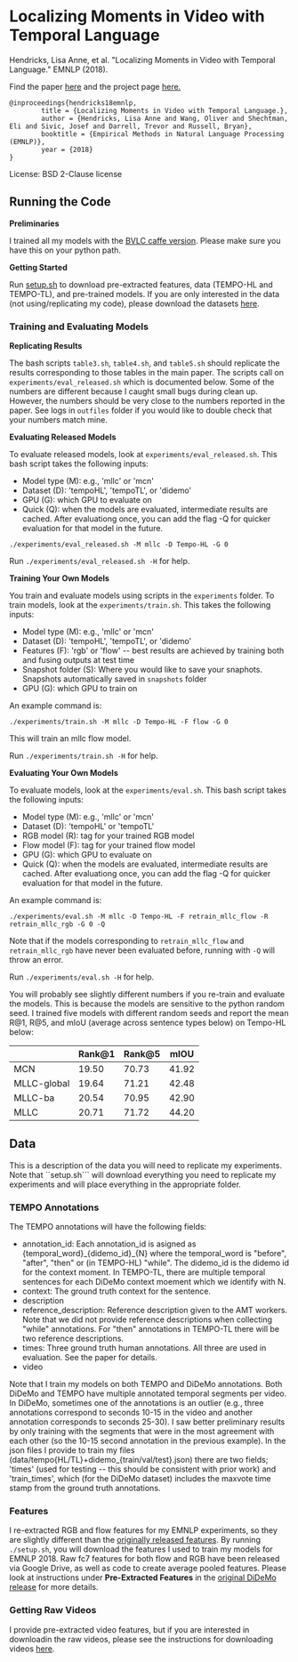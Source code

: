 # Localizing Moments in Video with Temporal Language

Hendricks, Lisa Anne, et al. "Localizing Moments in Video with Temporal Language." EMNLP (2018).

Find the paper [here](https://arxiv.org/pdf/1809.01337.pdf) and the project page [here.](https://people.eecs.berkeley.edu/~lisa_anne/tempo.html)

```
@inproceedings{hendricks18emnlp, 
        title = {Localizing Moments in Video with Temporal Language.}, 
        author = {Hendricks, Lisa Anne and Wang, Oliver and Shechtman, Eli and Sivic, Josef and Darrell, Trevor and Russell, Bryan}, 
        booktitle = {Empirical Methods in Natural Language Processing (EMNLP)}, 
        year = {2018} 
}
```

License: BSD 2-Clause license

## Running the Code

**Preliminaries**

I trained all my models with the [BVLC caffe version](https://github.com/BVLC/caffe).  Please make sure you have this on your python path.

**Getting Started**

Run [setup.sh](setup.sh) to download pre-extracted features, data (TEMPO-HL and TEMPO-TL), and pre-trained models.  If you are only interested in the data (not using/replicating my code), please download the datasets [here](https://people.eecs.berkeley.edu/~lisa_anne/initial_release_data.zip).

### Training and Evaluating Models

**Replicating Results**

The bash scripts ```table3.sh```, ```table4.sh```, and ```table5.sh``` should replicate the results corresponding to those tables in the main paper.  The scripts call on ```experiments/eval_released.sh``` which is documented below.  Some of the numbers are different because I caught small bugs during clean up.  However, the numbers should be very close to the numbers reported in the paper.  See logs in ```outfiles``` folder if you would like to double check that your numbers match mine.

**Evaluating Released Models**

To evaluate released models, look at ```experiments/eval_released.sh```.  This bash script takes the following inputs:

* Model type (M): e.g., 'mllc' or 'mcn'
* Dataset (D): 'tempoHL', 'tempoTL', or 'didemo'
* GPU (G): which GPU to evaluate on
* Quick (Q): when the models are evaluated, intermediate results are cached.  After evaluationg once, you can add the flag -Q for quicker evaluation for that model in the future.

```
./experiments/eval_released.sh -M mllc -D Tempo-HL -G 0
```

Run ```./experiments/eval_released.sh -H``` for help.


**Training Your Own Models**

You train and evaluate models using scripts in the ```experiments``` folder.  To train models, look at the ```experiments/train.sh```.  This takes the following inputs:

* Model type (M): e.g., 'mllc' or 'mcn'
* Dataset (D): 'tempoHL', 'tempoTL', or 'didemo'
* Features (F): 'rgb' or 'flow' -- best results are achieved by training both and fusing outputs at test time
* Snapshot folder (S): Where you would like to save your snaphots.  Snapshots automatically saved in ```snapshots``` folder
* GPU (G): which GPU to train on

An example command is:

```
./experiments/train.sh -M mllc -D Tempo-HL -F flow -G 0
```
This will train an mllc flow model.  

Run ```./experiments/train.sh -H``` for help.


**Evaluating Your Own Models**

To evaluate models, look at the ```experiments/eval.sh```.  This bash script takes the following inputs:

* Model type (M): e.g., 'mllc' or 'mcn'
* Dataset (D): 'tempoHL' or 'tempoTL'
* RGB model (R): tag for your trained RGB model
* Flow model (F): tag for your trained flow model
* GPU (G): which GPU to evaluate on
* Quick (Q): when the models are evaluated, intermediate results are cached.  After evaluationg once, you can add the flag -Q for quicker evaluation for that model in the future.

An example command is:

```
./experiments/eval.sh -M mllc -D Tempo-HL -F retrain_mllc_flow -R retrain_mllc_rgb -G 0 -Q
```

Note that if the models corresponding to ```retrain_mllc_flow``` and ```retrain_mllc_rgb``` have never been evaluated before, running with ```-Q``` will throw an error.

Run ```./experiments/eval.sh -H``` for help.

You will probably see slightly different numbers if you re-train and evaluate the models.  This is because the models are sensitive to the python random seed.  I trained five models with different random seeds and report the mean R@1, R@5, and mIoU (average across sentence types below) on Tempo-HL below:

| | Rank@1 | Rank@5 | mIOU |
| --- | --- | --- | --- |
| MCN | 19.50 | 70.73 | 41.92 |
| MLLC-global | 19.64 | 71.21 | 42.48 |
| MLLC-ba | 20.54 | 70.95 | 42.90 |
| MLLC | 20.71 | 71.72 | 44.20 |

## Data

This is a description of the data you will need to replicate my experiments.
Note that ``setup.sh``` will download everything you need to replicate my experiments and will place everything in the appropriate folder.

### TEMPO Annotations

The TEMPO annotations will have the following fields:

* annotation_id: Each annotation_id is asigned as {temporal_word}\_{didemo_id}\_{N} where the temporal_word is "before", "after", "then" or (in TEMPO-HL) "while".  The didemo_id is the didemo id for the context moment. In TEMPO-TL, there are multiple temporal sentences for each DiDeMo context moement which we identify with N.
* context: The ground truth context for the sentence.
* description
* reference_description: Reference description given to the AMT workers.  Note that we did not provide reference descriptions when collecting "while" annotations.  For "then" annotations in TEMPO-TL there will be two reference descriptions.
* times: Three ground truth human annotations.  All three are used in evaluation.  See the paper for details.
* video

Note that I train my models on both TEMPO and DiDeMo annotations.  Both DiDeMo and TEMPO have multiple annotated temporal segments per video.  In DiDeMo, sometimes one of the annotations is an outlier (e.g., three annotations correspond to seconds 10-15 in the video and another annotation corresponds to seconds 25-30).  I saw better preliminary results by only training with the segments that were in the most agreement with each other (so the 10-15 second annotation in the previous example).  In the json files I provide to train my files (data/tempo{HL/TL}+didemo_{train/val/test}.json) there are two fields; 'times' (used for testing -- this should be consistent with prior work) and 'train_times', which (for the DiDeMo dataset) includes the maxvote time stamp from the ground truth annotations.

### Features

I re-extracted RGB and flow features for my EMNLP experiments, so they are slightly different than the [originally released features](https://github.com/LisaAnne/LocalizingMoments/blob/master/README.md).  By running ```./setup.sh```, you will download the features I used to train my models for EMNLP 2018.  Raw fc7 features for both flow and RGB have been released via Google Drive, as well as code to create average pooled features.  Please look at instructions under **Pre-Extracted Features** in the [original DiDeMo release](https://github.com/LisaAnne/LocalizingMoments/blob/master/README.md) for more details.

### Getting Raw Videos

I provide pre-extracted video features, but if you are interested in downloadin the raw videos, please see the instructions for downloading videos [here](https://github.com/LisaAnne/LocalizingMoments/blob/master/README.md). 
